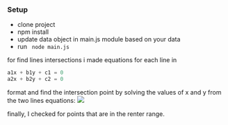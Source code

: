 ### Setup
- clone project
- npm install
- update data object in main.js module based on your data
- run ``` node main.js```

for find lines intersections i made equations for each line in 
```js
a1x + b1y + c1 = 0
a2x + b2y + c2 = 0
```
 format and find the intersection point by solving the values of x and y from the two lines equations:
![](http://www.ambrsoft.com/MathCalc/Line/TwoLinesIntersection/Eq/eq5.png)

finally, I checked for points that are 
in the renter range.

